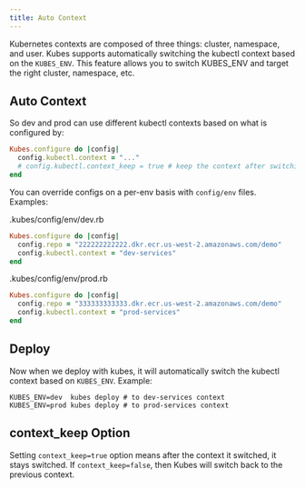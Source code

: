 ```yaml
---
title: Auto Context
---
```


Kubernetes contexts are composed of three things: cluster, namespace, and user. Kubes supports automatically switching the kubectl context based on the `KUBES_ENV`.  This feature allows you to switch KUBES_ENV and target the right cluster, namespace, etc.

## Auto Context

So dev and prod can use different kubectl contexts based on what is configured by:

```ruby
Kubes.configure do |config|
  config.kubectl.context = "..."
  # config.kubectl.context_keep = true # keep the context after switching
end
```

You can override configs on a per-env basis with `config/env` files. Examples:

.kubes/config/env/dev.rb

```ruby
Kubes.configure do |config|
  config.repo = "222222222222.dkr.ecr.us-west-2.amazonaws.com/demo"
  config.kubectl.context = "dev-services"
end
```

.kubes/config/env/prod.rb

```ruby
Kubes.configure do |config|
  config.repo = "333333333333.dkr.ecr.us-west-2.amazonaws.com/demo"
  config.kubectl.context = "prod-services"
end
```

## Deploy

Now when we deploy with kubes, it will automatically switch the kubectl context based on `KUBES_ENV`.  Example:

    KUBES_ENV=dev  kubes deploy # to dev-services context
    KUBES_ENV=prod kubes deploy # to prod-services context

## context_keep Option

Setting `context_keep=true` option means after the context it switched, it stays switched. If `context_keep=false`, then Kubes will switch back to the previous context.
